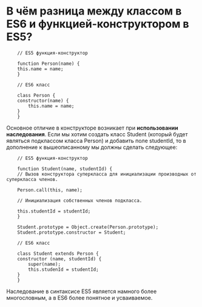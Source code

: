 В чём разница между классом в ES6 и функцией-конструктором в ES5?
=====================

```
    // ES5 функция-конструктор

    function Person(name) {
    this.name = name;
    }

    // ES6 класс

    class Person {
    constructor(name) {
        this.name = name;
    }
    }
```

Основное отличие в конструкторе возникает при **использовании наследования**. Если мы хотим создать класс Student (который будет являться подклассом класса Person) и добавить поле studentId, то в дополнение к вышеописанному мы должны сделать следующее:

```
    // ES5 функция-конструктор

    function Student(name, studentId) {
    // Вызов конструктора суперкласса для инициализации производных от суперкласса членов.

    Person.call(this, name);

    // Инициализация собственных членов подкласса.

    this.studentId = studentId;
    }

    Student.prototype = Object.create(Person.prototype);
    Student.prototype.constructor = Student;

    // ES6 класс

    class Student extends Person {
    constructor (name, studentId) {
        super(name);
        this.studenId = studentId;
    }
    }
```

Наследование в синтаксисе ES5 является намного более многословным, а в ES6 более понятное и усваиваемое.
